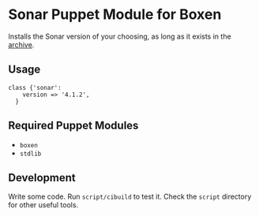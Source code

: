 # Sonar Puppet Module for Boxen

Installs the Sonar version of your choosing, as long as it
exists in the [archive](http://dist.sonar.codehaus.org/).

## Usage

```
class {'sonar':
    version => '4.1.2',
  }
```

## Required Puppet Modules

* `boxen`
* `stdlib`

## Development

Write some code. Run `script/cibuild` to test it. Check the `script`
directory for other useful tools.
